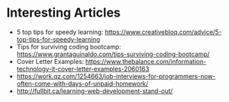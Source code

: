 # Interesting Articles
* 5 top tips for speedy learning: <https://www.creativebloq.com/advice/5-top-tips-for-speedy-learning>
* Tips for surviving coding bootcamp: <https://www.grantaguinaldo.com/tips-surviving-coding-bootcamp/>
* Cover Letter Examples: <https://www.thebalance.com/information-technology-it-cover-letter-examples-2060163>
* <https://work.qz.com/1254663/job-interviews-for-programmers-now-often-come-with-days-of-unpaid-homework/>
* <http://fullbit.ca/learning-web-development-stand-out/>